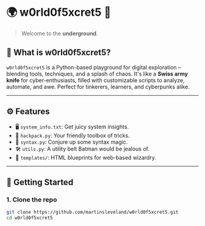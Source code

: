 # 🌍 w0rld0f5xcret5 🔐

> Welcome to the **underground**.  

## 🧠 What is w0rld0f5xcret5?

`w0rld0f5xcret5` is a Python-based playground for digital exploration – blending tools, techniques, and a splash of chaos. It's like a **Swiss army knife** for cyber-enthusiasts, filled with customizable scripts to analyze, automate, and awe. Perfect for tinkerers, learners, and cyberpunks alike.

---

## ⚙️ Features

- 🖥️ `system_info.txt`: Get juicy system insights.
- 🧰 `hackpack.py`: Your friendly toolbox of tricks.
- 🧙 `syntax.py`: Conjure up some syntax magic.
- 🛠️ `utils.py`: A utility belt Batman would be jealous of.
- 📁 `templates/`: HTML blueprints for web-based wizardry.

---

## 🚀 Getting Started

### 1. Clone the repo

```bash
git clone https://github.com/martinsleveland/w0rld0f5xcret5.git
cd w0rld0f5xcret5
